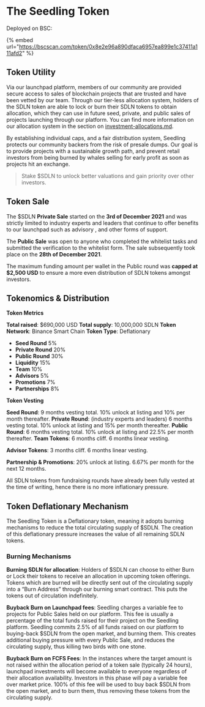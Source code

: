 # The Seedling Token

Deployed on BSC:

{% embed url="https://bscscan.com/token/0x8e2e96a890dfaca6957ea899e1c37411a111afd2" %}

## Token Utility <a href="#642d" id="642d"></a>

Via our launchpad platform, members of our community are provided secure access to sales of blockchain projects that are trusted and have been vetted by our team.
Through our tier-less allocation system, holders of the SDLN token are able to lock or burn their SDLN tokens to obtain allocation, which they can use in future seed, private, and public sales of projects launching through our platform. You can find more information on our allocation system in the section on [investment-allocations.md](investment-allocations.md "mention").

By establishing individual caps, and a fair distribution system, Seedling protects our community backers from the risk of presale dumps. Our goal is to provide projects with a sustainable growth path, and prevent retail investors from being burned by whales selling for early profit as soon as projects hit an exchange.

> Stake $SDLN to unlock better valuations and gain priority over other investors.


## Token Sale <a href="#f744" id="f744"></a>

The $SDLN **Private Sale** started on the **3rd of December 2021** and was strictly limited to industry experts and leaders that continue to offer benefits to our launchpad such as advisory , and other forms of support.


The **Public Sale** was open to anyone who completed the whitelist tasks and submitted the verification to the whitelist form. The sale subsequently took place on the **28th of December 2021**.

The maximum funding amount per wallet in the Public round was **capped at $2,500 USD** to ensure a more even distribution of SDLN tokens amongst investors.


## Tokenomics & Distribution <a href="#18cb" id="18cb"></a>

**Token Metrics**

**Total raised**: $690,000 USD
**Total supply**: 10,000,000 SDLN
**Token Network**: Binance Smart Chain
**Token Type**: Deflationary

* **Seed Round** 5%
* **Private Round** 20%
* **Public Round** 30%
* **Liquidity** 15%
* **Team** 10%
* **Advisors** 5%
* **Promotions** 7%
* **Partnerships** 8%

**Token Vesting**

**Seed Round**:
9 months vesting total. 10% unlock at listing and 10% per month thereafter.
**Private Round**: (industry experts and leaders)
6 months vesting total. 10% unlock at listing and 15% per month thereafter.
**Public Round**:
6 months vesting total. 10% unlock at listing and 22.5% per month thereafter.
**Team Tokens**:
6 months cliff. 6 months linear vesting.

**Advisor Tokens**:
3 months cliff. 6 months linear vesting.

**Partnership & Promotions**:
20% unlock at listing. 6.67% per month for the next 12 months.

All SDLN tokens from fundraising rounds have already been fully vested at the time of writing, hence there is no more inflationary pressure.


## Token Deflationary Mechanism

The Seedling Token is a Deflationary token, meaning it adopts burning mechanisms to reduce the total circulating supply of $SDLN. The creation of this deflationary pressure increases the value of all remaining SDLN tokens.

### Burning Mechanisms

**Burning SDLN for allocation**: Holders of $SDLN can choose to either Burn or Lock their tokens to receive an allocation in upcoming token offerings. Tokens which are burned will be directly sent out of the circulating supply into a “Burn Address” through our burning smart contract. This puts the tokens out of circulation indefinitely.

**Buyback Burn on Launchpad fees**: Seedling charges a variable fee to projects for Public Sales held on our platform. This fee is usually a percentage of the total funds raised for their project on the Seedling platform. Seedling commits 2.5% of all funds raised on our platform to buying-back $SDLN from the open market, and burning them. This creates additional buying pressure with every Public Sale, and reduces the circulating supply, thus killing two birds with one stone.

**Buyback Burn on FCFS Fees**: In the instances where the target amount is not raised within the allocation period of a token sale (typically 24 hours), launchpad investments will become available to everyone regardless of their allocation availability. Investors in this phase will pay a variable fee over market price. 100% of this fee will be used to buy back $SDLN from the open market, and to burn them, thus removing these tokens from the circulating supply.